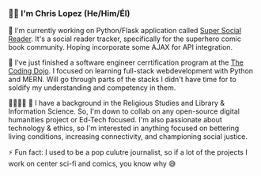 ### 👋🏽  I'm Chris Lopez (He/Him/Él)

🔭 I'm currently working on Python/Flask application called [Super Social Reader](https://github.com/Lopez-CL/super_social_reader). It's a social reader tracker, specifically for the superhero comic book community. Hoping incorporate some AJAX for API integration.

🌱 I've just finished a software engineer cerrtification program at the [The Coding Dojo](https://www.codingdojo.com/online-coding-bootcamp-part-time). I focused on learning full-stack webdevelopment with Python and MERN. Will go through parts of the stacks I didn't have time for to soldify my understanding and competency in them.

🫱🏽‍🫲🏿 🤗 I have a background in the Religious Studies and Library & Information Science. So, I'm down to collab on any open-source digital humanities project or Ed-Tech focused. I'm also passionate about technology & ethics, so I'm interested in anything focused on bettering living conditions, increasing connectivity, and championing social justice.

⚡️  Fun fact: I used to be a pop culutre journalist, so if a lot of the projects I work on center sci-fi and comics, you know why 😅 
